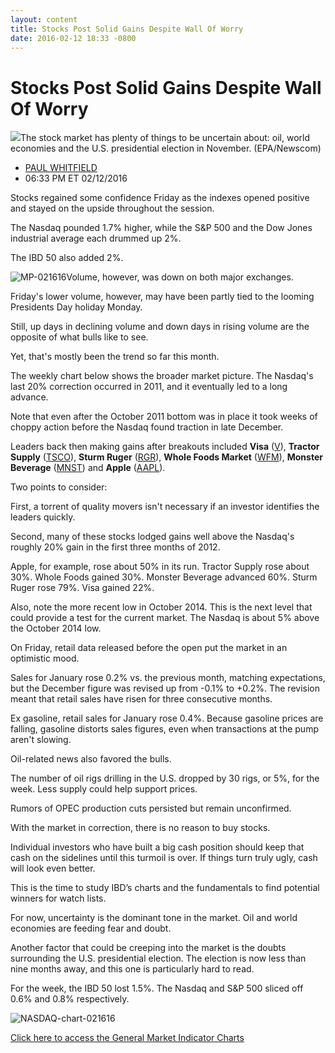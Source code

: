 ```yaml
---
layout: content
title: Stocks Post Solid Gains Despite Wall Of Worry
date: 2016-02-12 18:33 -0800
---
```



Stocks Post Solid Gains Despite Wall Of Worry
==============================================


![](https://www.investors.com/wp-content/uploads/2016/02/BIGPIC-021616-newscom.jpg)The stock market has plenty of things to be uncertain about: oil, world economies and the U.S. presidential election in November. (EPA/Newscom)




* [PAUL WHITFIELD](https://www.investors.com/author/whitfieldp/ "Posts by PAUL WHITFIELD")
* 06:33 PM ET 02/12/2016




Stocks regained some confidence Friday as the indexes opened positive and stayed on the upside throughout the session.


The Nasdaq pounded 1.7% higher, while the S&P 500 and the Dow Jones industrial average each drummed up 2%.


The IBD 50 also added 2%.


![MP-021616](https://www.investors.com/wp-content/uploads/2016/02/MP-021616-169x300.jpg)Volume, however, was down on both major exchanges.


Friday's lower volume, however, may have been partly tied to the looming Presidents Day holiday Monday.


Still, up days in declining volume and down days in rising volume are the opposite of what bulls like to see.


Yet, that's mostly been the trend so far this month.


The weekly chart below shows the broader market picture. The Nasdaq's last 20% correction occurred in 2011, and it eventually led to a long advance.


Note that even after the October 2011 bottom was in place it took weeks of choppy action before the Nasdaq found traction in late December.


Leaders back then making gains after breakouts included **Visa** ([V](https://research.investors.com/quote.aspx?symbol=V)), **Tractor Supply** ([TSCO](https://research.investors.com/quote.aspx?symbol=TSCO)), **Sturm Ruger** ([RGR](https://research.investors.com/quote.aspx?symbol=RGR)), **Whole Foods Market** ([WFM](https://research.investors.com/quote.aspx?symbol=WFM)), **Monster Beverage** ([MNST](https://research.investors.com/quote.aspx?symbol=MNST)) and **Apple** ([AAPL](https://research.investors.com/quote.aspx?symbol=AAPL)).


Two points to consider:


First, a torrent of quality movers isn't necessary if an investor identifies the leaders quickly.


Second, many of these stocks lodged gains well above the Nasdaq's roughly 20% gain in the first three months of 2012.


Apple, for example, rose about 50% in its run. Tractor Supply rose about 30%. Whole Foods gained 30%. Monster Beverage advanced 60%. Sturm Ruger rose 79%. Visa gained 22%.


Also, note the more recent low in October 2014. This is the next level that could provide a test for the current market. The Nasdaq is about 5% above the October 2014 low.


On Friday, retail data released before the open put the market in an optimistic mood.


Sales for January rose 0.2% vs. the previous month, matching expectations, but the December figure was revised up from -0.1% to +0.2%. The revision meant that retail sales have risen for three consecutive months.


Ex gasoline, retail sales for January rose 0.4%. Because gasoline prices are falling, gasoline distorts sales figures, even when transactions at the pump aren't slowing.


Oil-related news also favored the bulls.


The number of oil rigs drilling in the U.S. dropped by 30 rigs, or 5%, for the week. Less supply could help support prices.


Rumors of OPEC production cuts persisted but remain unconfirmed.


With the market in correction, there is no reason to buy stocks.


Individual investors who have built a big cash position should keep that cash on the sidelines until this turmoil is over. If things turn truly ugly, cash will look even better.


This is the time to study IBD’s charts and the fundamentals to find potential winners for watch lists.


For now, uncertainty is the dominant tone in the market. Oil and world economies are feeding fear and doubt.


Another factor that could be creeping into the market is the doubts surrounding the U.S. presidential election. The election is now less than nine months away, and this one is particularly hard to read.


For the week, the IBD 50 lost 1.5%. The Nasdaq and S&P 500 sliced off 0.6% and 0.8% respectively.


![NASDAQ-chart-021616](https://www.investors.com/wp-content/uploads/2016/02/NASDAQ-chart-021616.jpg)


[Click here to access the General Market Indicator Charts](https://www.investors.com/wp-content/uploads/2016/02/GMI_021516.pdf)




